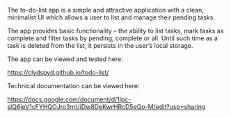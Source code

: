 The to-do-list app is a simple and attractive application with a clean, minimalist UI which allows a user to list and manage their pending tasks.

The app provides basic functionality – the ability to list tasks, mark tasks as complete and filter tasks by pending, complete or all. Until such time as a task is deleted from the list, it persists in the user’s local storage. 

The app can be viewed and tested here:

https://clydspyd.github.io/todo-list/

Technical documentation can be viewed here:

https://docs.google.com/document/d/1lpc-slQ6jeV1cFYHQOJro3mUiDw8DeKwrHRcD5eQo-M/edit?usp=sharing


